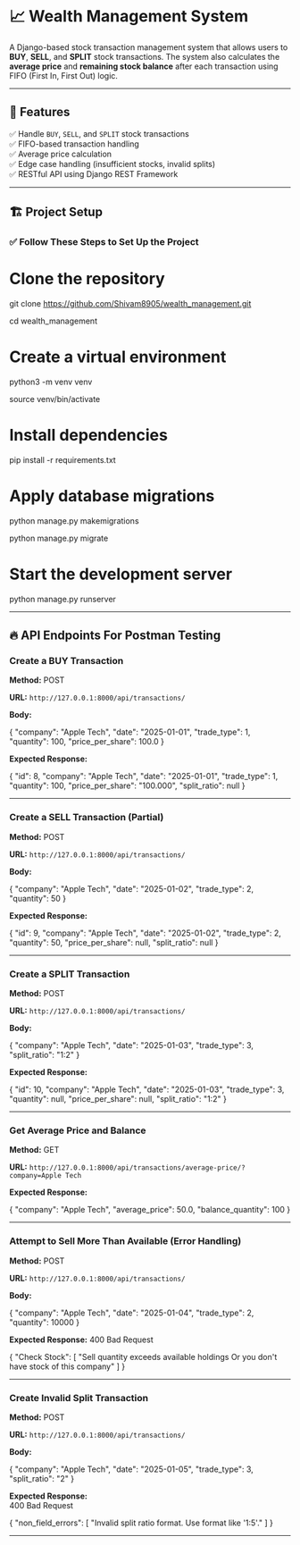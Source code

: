 # 📈 **Wealth Management System**

A Django-based stock transaction management system that allows users to **BUY**, **SELL**, and **SPLIT** stock transactions. The system also calculates the **average price** and **remaining stock balance** after each transaction using FIFO (First In, First Out) logic.

---

## 🚀 **Features**  
✅ Handle `BUY`, `SELL`, and `SPLIT` stock transactions  
✅ FIFO-based transaction handling  
✅ Average price calculation  
✅ Edge case handling (insufficient stocks, invalid splits)  
✅ RESTful API using Django REST Framework  

---

## 🏗️ **Project Setup**  
### ✅ **Follow These Steps to Set Up the Project**  

# Clone the repository
git clone https://github.com/Shivam8905/wealth_management.git

cd wealth_management

# Create a virtual environment
python3 -m venv venv

source venv/bin/activate

# Install dependencies
pip install -r requirements.txt

# Apply database migrations
python manage.py makemigrations

python manage.py migrate

# Start the development server
python manage.py runserver


---

## 🔥 **API Endpoints For Postman Testing**

### **Create a BUY Transaction**  
**Method:** POST  

**URL:** `http://127.0.0.1:8000/api/transactions/`  

**Body:**  

{ 
    "company": "Apple Tech", 
    "date": "2025-01-01", 
    "trade_type": 1, 
    "quantity": 100, 
    "price_per_share": 100.0 
}


**Expected Response:**  

{
    "id": 8,
    "company": "Apple Tech",
    "date": "2025-01-01",
    "trade_type": 1,
    "quantity": 100,
    "price_per_share": "100.000",
    "split_ratio": null
}


---

### **Create a SELL Transaction (Partial)**  
**Method:** POST  

**URL:** `http://127.0.0.1:8000/api/transactions/`  

**Body:**  

{
    "company": "Apple Tech",
    "date": "2025-01-02",
    "trade_type": 2,
    "quantity": 50
}

**Expected Response:**  

{
    "id": 9,
    "company": "Apple Tech",
    "date": "2025-01-02",
    "trade_type": 2,
    "quantity": 50,
    "price_per_share": null,
    "split_ratio": null
}


---


### **Create a SPLIT Transaction**  
**Method:** POST  

**URL:** `http://127.0.0.1:8000/api/transactions/`  

**Body:**  

{
    "company": "Apple Tech",
    "date": "2025-01-03",
    "trade_type": 3,
    "split_ratio": "1:2"
}

**Expected Response:**  

{
    "id": 10,
    "company": "Apple Tech",
    "date": "2025-01-03",
    "trade_type": 3,
    "quantity": null,
    "price_per_share": null,
    "split_ratio": "1:2"
}


---


### **Get Average Price and Balance**  
**Method:** GET  

**URL:** `http://127.0.0.1:8000/api/transactions/average-price/?company=Apple Tech`  


**Expected Response:**  

{
    "company": "Apple Tech",
    "average_price": 50.0,
    "balance_quantity": 100
}


---


### **Attempt to Sell More Than Available (Error Handling)**  
**Method:** POST  

**URL:** `http://127.0.0.1:8000/api/transactions/`  

**Body:**  

{
    "company": "Apple Tech",
    "date": "2025-01-04",
    "trade_type": 2,
    "quantity": 10000
}

**Expected Response:** 
400 Bad Request

{
    "Check Stock": [
        "Sell quantity exceeds available holdings Or you don't have stock of this company"
    ]
}


---


### **Create Invalid Split Transaction**  
**Method:** POST  

**URL:** `http://127.0.0.1:8000/api/transactions/`  

**Body:**  

{
    "company": "Apple Tech",
    "date": "2025-01-05",
    "trade_type": 3,
    "split_ratio": "2"
}

**Expected Response:**  
400 Bad Request

{
    "non_field_errors": [
        "Invalid split ratio format. Use format like '1:5'."
    ]
}

---
